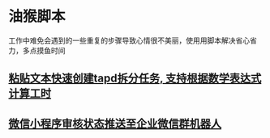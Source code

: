# 油猴脚本
工作中难免会遇到的一些重复的步骤导致心情很不美丽，使用用脚本解决省心省力，多点摸鱼时间


## [粘贴文本快速创建tapd拆分任务, 支持根据数学表达式计算工时](./tapd_quick_text_add_task/README.md)


## [微信小程序审核状态推送至企业微信群机器人](./wechat_mini_publish_state_push/README.md)


